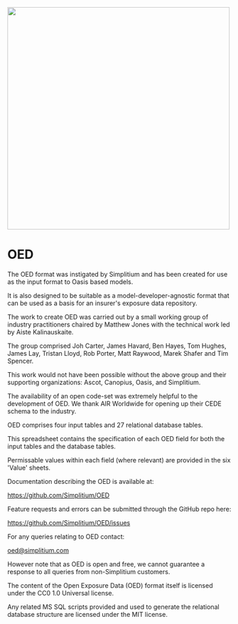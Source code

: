 <img src="https://raw.githubusercontent.com/simplitium/OED/master/ModEx.png" width=500></img>

# OED

The OED format was instigated by Simplitium and has been created for use as the input format to Oasis based models.                
                
It is also designed to be suitable as a model-developer-agnostic format that can be used as a basis for an insurer's exposure data repository.            
                
The work to create OED was carried out by a small working group of industry practitioners chaired by Matthew Jones with the technical work led by Aiste Kalinauskaite.            
                
The group comprised Joh Carter, James Havard, Ben Hayes, Tom Hughes, James Lay, Tristan Lloyd, Rob Porter, Matt Raywood, Marek Shafer and Tim Spencer.            
                
This work would not have been possible without the above group and their supporting organizations: Ascot, Canopius, Oasis, and Simplitium.    
                
The availability of an open code-set was extremely helpful to the development of OED. We thank AIR Worldwide for opening up their CEDE schema to the industry.   
                
OED comprises four input tables and 27 relational database tables.           
                
This spreadsheet contains the specification of each OED field for both the input tables and the database tables.   
                
Permissable values within each field (where relevant) are provided in the six 'Value' sheets.          
                
Documentation describing the OED is available at:             

https://github.com/Simplitium/OED
                
Feature requests and errors can be submitted through the GitHub repo here:      
                
https://github.com/Simplitium/OED/issues
                
For any queries relating to OED contact: 
                
oed@simplitium.com
                
However note that as OED is open and free, we cannot guarantee a response to all queries from non-Simplitium customers.         
                
The content of the Open Exposure Data (OED) format itself is licensed under the CC0 1.0 Universal license.             
                
Any related MS SQL scripts provided and used to generate the relational database structure are licensed under the MIT license.        

